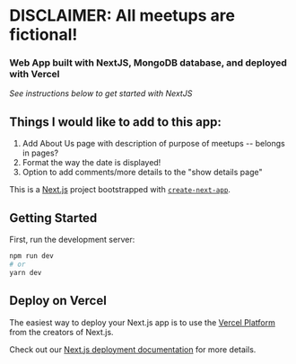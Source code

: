 # DISCLAIMER: All meetups are fictional!

### Web App built with NextJS, MongoDB database, and deployed with Vercel
  *See instructions below to get started with NextJS*
  
## Things I would like to add to this app:
1. Add About Us page with description of purpose of meetups -- belongs in pages?
2. Format the way the date is displayed! 
3. Option to add comments/more details to the "show details page"  









This is a [Next.js](https://nextjs.org/) project bootstrapped with [`create-next-app`](https://github.com/vercel/next.js/tree/canary/packages/create-next-app).

## Getting Started

First, run the development server:

```bash
npm run dev
# or
yarn dev
```

## Deploy on Vercel

The easiest way to deploy your Next.js app is to use the [Vercel Platform](https://vercel.com/new?utm_medium=default-template&filter=next.js&utm_source=create-next-app&utm_campaign=create-next-app-readme) from the creators of Next.js.

Check out our [Next.js deployment documentation](https://nextjs.org/docs/deployment) for more details.
